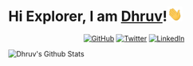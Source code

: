 <h1>Hi Explorer, I am <a href="https://da505819.github.io/">Dhruv</a>!<img src="https://raw.githubusercontent.com/ABSphreak/ABSphreak/master/gifs/Hi.gif" width="30px"></h1>

<p align="center">
	<a href="https://github.com/dA505819"><img src="https://img.shields.io/github/followers/terrytangyuan.svg?label=GitHub&style=social" alt="GitHub"></a>
	<a href="https://twitter.com/@iam_dAggarwal"><img src="https://img.shields.io/twitter/follow/TerryTangYuan?label=Twitter&style=social" alt="Twitter"></a>
	<a href="https://www.linkedin.com/in/dhruv-a-305713173"><img src="https://img.shields.io/badge/LinkedIn--_.svg?style=social&logo=linkedin" alt="LinkedIn"></a>
</a>
</p

<!--
**dA505819/dA505819** is a ✨ _special_ ✨ repository because its `README.md` (this file) appears on your GitHub profile.

Here are some ideas to get you started:

- 🔭 I’m currently working on ...
- 🌱 I’m currently learning ...
- 👯 I’m looking to collaborate on ...
- 🤔 I’m looking for help with ...
- 💬 Ask me about ...
- 📫 How to reach me: ...
- 😄 Pronouns: ...
- ⚡ Fun fact: ...
-->

![Dhruv's Github Stats](https://github-readme-stats.vercel.app/api?username=dA505819&hide=["stars"]&show_icons=true)



